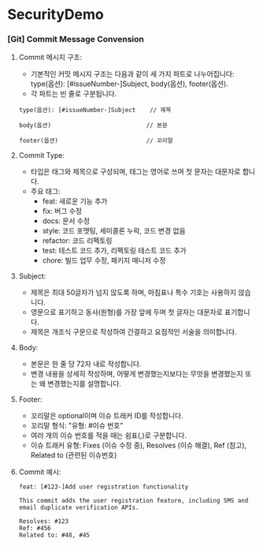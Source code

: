 # SecurityDemo

### [Git] Commit Message Convension
1. Commit 메시지 구조:
   - 기본적인 커밋 메시지 구조는 다음과 같이 세 가지 파트로 나누어집니다: 
     type(옵션): [#issueNumber-]Subject, body(옵션), footer(옵션).
   - 각 파트는 빈 줄로 구분됩니다.
    ```
    type(옵션): [#issueNumber-]Subject    // 제목

    body(옵션)                           // 본문

    footer(옵션)                         // 꼬리말
    ```

2. Commit Type:
   - 타입은 태그와 제목으로 구성되며, 태그는 영어로 쓰며 첫 문자는 대문자로 합니다.
   - 주요 태그:
     - feat: 새로운 기능 추가
     - fix: 버그 수정
     - docs: 문서 수정
     - style: 코드 포맷팅, 세미콜론 누락, 코드 변경 없음
     - refactor: 코드 리펙토링
     - test: 테스트 코드 추가, 리펙토링 테스트 코드 추가
     - chore: 빌드 업무 수정, 패키지 매니저 수정

3. Subject:
   - 제목은 최대 50글자가 넘지 않도록 하며, 마침표나 특수 기호는 사용하지 않습니다.
   - 영문으로 표기하고 동사(원형)를 가장 앞에 두며 첫 글자는 대문자로 표기합니다.
   - 제목은 개조식 구문으로 작성하여 간결하고 요점적인 서술을 의미합니다.

4. Body:
   - 본문은 한 줄 당 72자 내로 작성합니다.
   - 변경 내용을 상세히 작성하며, 어떻게 변경했는지보다는 무엇을 변경했는지 또는 왜 변경했는지를 설명합니다.

5. Footer:
   - 꼬리말은 optional이며 이슈 트래커 ID를 작성합니다.
   - 꼬리말 형식: "유형: #이슈 번호"
   - 여러 개의 이슈 번호를 적을 때는 쉼표(,)로 구분합니다.
   - 이슈 트래커 유형: Fixes (이슈 수정 중), Resolves (이슈 해결), Ref (참고), Related to (관련된 이슈번호)

6. Commit 예시:
    ```
    feat: [#123-]Add user registration functionality

    This commit adds the user registration feature, including SMS and email duplicate verification APIs.

    Resolves: #123
    Ref: #456
    Related to: #48, #45
    ```
